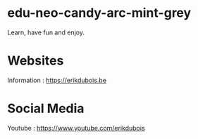 # edu-neo-candy-arc-mint-grey

Learn, have fun and enjoy.

# Websites

Information : https://erikdubois.be


# Social Media

Youtube  : https://www.youtube.com/erikdubois
